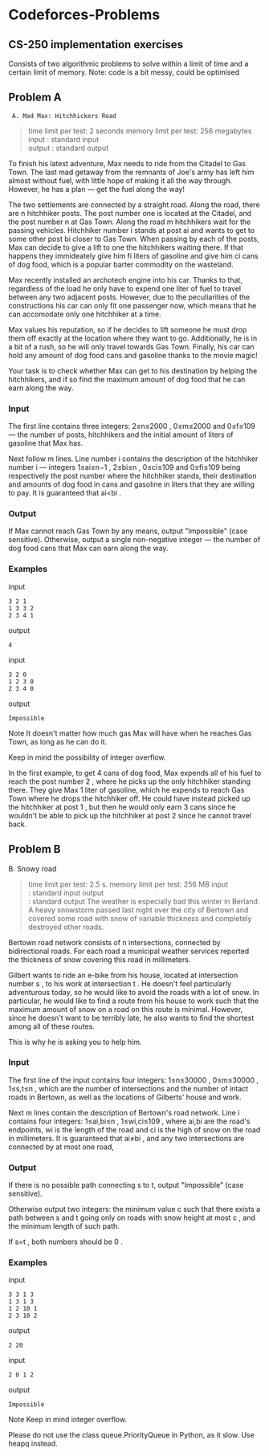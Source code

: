 # Codeforces-Problems
## CS-250 implementation exercises
Consists of two algorithmic problems to solve within a limit of time and a certain limit of memory.
Note: code is a bit messy, could be optimised
## Problem A
     A. Mad Max: Hitchhickers Road
>time limit per test: 2 seconds
memory limit per test: 256 megabytes <br>
input : standard input <br>
output : standard output

To finish his latest adventure, Max needs to ride from the Citadel to Gas Town. The last mad getaway from the remnants of Joe's army has left him almost without fuel, with little hope of making it all the way through. However, he has a plan — get the fuel along the way!

The two settlements are connected by a straight road. Along the road, there are n
 hitchhiker posts. The post number one is located at the Citadel, and the post number n
 at Gas Town. Along the road m
 hitchhikers wait for the passing vehicles. Hitchhiker number i
 stands at post ai
 and wants to get to some other post bi
 closer to Gas Town. When passing by each of the posts, Max can decide to give a lift to one the hitchhikers waiting there. If that happens they immideately give him fi
 liters of gasoline and give him ci
 cans of dog food, which is a popular barter commodity on the wasteland.

Max recently installed an archotech engine into his car. Thanks to that, regardless of the load he only have to expend one liter of fuel to travel between any two adjacent posts. However, due to the peculiarities of the constructions his car can only fit one passenger now, which means that he can accomodate only one hitchhiker at a time.

Max values his reputation, so if he decides to lift someone he must drop them off exactly at the location where they want to go. Additionally, he is in a bit of a rush, so he will only travel towards Gas Town. Finally, his car can hold any amount of dog food cans and gasoline thanks to the movie magic!

Your task is to check whether Max can get to his destination by helping the hitchhikers, and if so find the maximum amount of dog food that he can earn along the way.

### Input
The first line contains three integers: 2≤n≤2000
, 0≤m≤2000
 and 0≤f≤109
 — the number of posts, hitchhikers and the initial amount of liters of gasoline that Max has.

Next follow m
 lines. Line number i
 contains the description of the hitchhiker number i
 — integers 1≤ai≤n−1
, 2≤bi≤n
, 0≤ci≤109
 and 0≤fi≤109
 being respectively the post number where the hitchhiker stands, their destination and amounts of dog food in cans and gasoline in liters that they are willing to pay. It is guaranteed that ai<bi
.

### Output
If Max cannot reach Gas Town by any means, output "Impossible" (case sensitive). Otherwise, output a single non-negative integer — the number of dog food cans that Max can earn along the way.

### Examples

input
```
3 2 1
1 3 3 2
2 3 4 1

```
output
```
4
```
input
```
3 2 0
1 2 3 0
2 3 4 0
```
output
```
Impossible
```

Note
It doesn't matter how much gas Max will have when he reaches Gas Town, as long as he can do it.

Keep in mind the possibility of integer overflow.

In the first example, to get 4
 cans of dog food, Max expends all of his fuel to reach the post number 2
, where he picks up the only hitchhiker standing there. They give Max 1
 liter of gasoline, which he expends to reach Gas Town where he drops the hitchhiker off. He could have instead picked up the hitchhiker at post 1
, but then he would only earn 3
 cans since he wouldn't be able to pick up the hitchhiker at post 2
 since he cannot travel back.


## Problem B

B. Snowy road
>time limit per test: 2.5 s.
memory limit per test: 256 MB
input<br> : standard input
output<br> : standard output
The weather is especially bad this winter in Berland. A heavy snowstorm passed last night over the city of Bertown and covered some road with snow of variable thickness and completely destroyed other roads.

Bertown road network consists of n
 intersections, connected by bidirectional roads. For each road a municipal weather services reported the thickness of snow covering this road in millimeters.

Gilbert wants to ride an e-bike from his house, located at intersection number s
, to his work at intersection t
. He doesn't feel particularly adventurous today, so he would like to avoid the roads with a lot of snow. In particular, he would like to find a route from his house to work such that the maximum amount of snow on a road on this route is minimal. However, since he doesn't want to be terribly late, he also wants to find the shortest among all of these routes.

This is why he is asking you to help him.

### Input
The first line of the input contains four integers: 1≤n≤30000
, 0≤m≤30000
, 1≤s,t≤n
, which are the number of intersections and the number of intact roads in Bertown, as well as the locations of Gilberts' house and work.

Next m
 lines contain the description of Bertown's road network. Line i
 contains four integers: 1≤ai,bi≤n
, 1≤wi,ci≤109
, where ai,bi
 are the road's endpoints, wi
 is the length of the road and ci
 is the high of snow on the road in millimeters. It is guaranteed that ai≠bi
, and any two intersections are connected by at most one road,

### Output
If there is no possible path connecting s
 to t, output "Impossible" (case sensitive).

Otherwise output two integers: the minimum value c
 such that there exists a path between s
 and t
 going only on roads with snow height at most c
, and the minimum length of such path.

If s=t
, both numbers should be 0
.

### Examples
input
 ```
3 3 1 3
1 3 1 3
1 2 10 1
2 3 10 2
 ```
output
 ```
2 20
 ```
input
```
2 0 1 2
 ```
output
```
Impossible
```
Note
Keep in mind integer overflow.

Please do not use the class queue.PriorityQueue in Python, as it slow. Use heapq instead.
